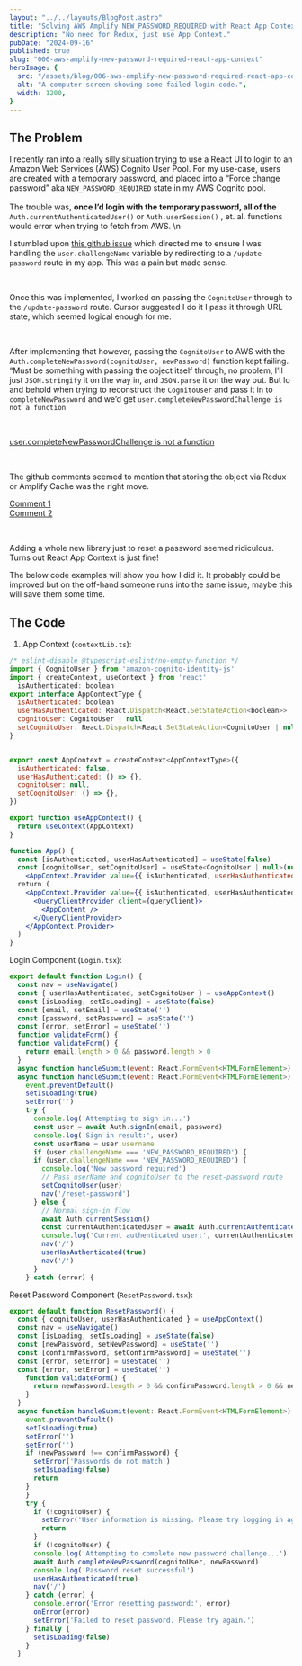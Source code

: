 ```yaml
---
layout: "../../layouts/BlogPost.astro"
title: "Solving AWS Amplify NEW_PASSWORD_REQUIRED with React App Context"
description: "No need for Redux, just use App Context."
pubDate: "2024-09-16"
published: true
slug: "006-aws-amplify-new-password-required-react-app-context"
heroImage: {
  src: "/assets/blog/006-aws-amplify-new-password-required-react-app-context/login-error.jpg",
  alt: "A computer screen showing some failed login code.",
  width: 1200,
}
---
```

## The Problem

I recently ran into a really silly situation trying to use a React UI to login to an Amazon Web Services (AWS) Cognito User Pool.  For my use-case, users are created with a temporary password, and placed into a “Force change password” aka `NEW_PASSWORD_REQUIRED`  state in my AWS Cognito pool.  
<br>
The trouble was, **once I’d login with the temporary password, all of the** `Auth.currentAuthenticatedUser()` or `Auth.userSession()` , et. al. functions would error when trying to fetch from AWS. \n
<br>

I stumbled upon [this github issue](https://github.com/aws-amplify/amplify-js/issues/1340) which directed me to ensure I was handling the `user.challengeName` variable by redirecting to a `/update-password` route in my app. This was a pain but made sense. 

<br>


Once this was implemented, I worked on passing the `CognitoUser` through to the `/update-password` route. Cursor suggested I do it I pass it through URL state, which seemed logical enough for me. 

<br>

After implementing that however, passing the `CognitoUser` to AWS with the `Auth.completeNewPassword(cognitoUser, newPassword)` function kept failing.  “Must be something with passing the object itself through, no problem, I’ll just `JSON.stringify` it on the way in, and `JSON.parse` it on the way out.  But lo and behold when trying to reconstruct the `CognitoUser` and pass it in to `completeNewPassword` and we’d get `user.completeNewPasswordChallenge is not a function`

<br>


[user.completeNewPasswordChallenge is not a function](https://github.com/aws-amplify/amplify-js/issues/1715)

<br>


The github comments seemed to mention that storing the object via Redux or Amplify Cache was the right move. 

[Comment 1](https://github.com/aws-amplify/amplify-js/issues/1715#issuecomment-829513010)
<br>
[Comment 2](https://github.com/aws-amplify/amplify-js/issues/1715#issuecomment-431668104)

<br>

Adding a whole new library just to reset a password seemed ridiculous. Turns out React App Context is just fine!

The below code examples will show you how I did it. It probably could be improved but on the off-hand someone runs into the same issue, maybe this will save them some time.

## The Code

1. App Context (`contextLib.ts`):

```jsx
/* eslint-disable @typescript-eslint/no-empty-function */
import { CognitoUser } from 'amazon-cognito-identity-js'
import { createContext, useContext } from 'react'
  isAuthenticated: boolean
export interface AppContextType {
  isAuthenticated: boolean
  userHasAuthenticated: React.Dispatch<React.SetStateAction<boolean>>
  cognitoUser: CognitoUser | null
  setCognitoUser: React.Dispatch<React.SetStateAction<CognitoUser | null>>
}


export const AppContext = createContext<AppContextType>({
  isAuthenticated: false,
  userHasAuthenticated: () => {},
  cognitoUser: null,
  setCognitoUser: () => {},
})

export function useAppContext() {
  return useContext(AppContext)
}
```

```jsx
function App() {
  const [isAuthenticated, userHasAuthenticated] = useState(false)
  const [cognitoUser, setCognitoUser] = useState<CognitoUser | null>(null)
    <AppContext.Provider value={{ isAuthenticated, userHasAuthenticated: setIsAuthenticated }}>
  return (
    <AppContext.Provider value={{ isAuthenticated, userHasAuthenticated, cognitoUser, setCognitoUser }}>
      <QueryClientProvider client={queryClient}>
        <AppContent />
      </QueryClientProvider>
    </AppContext.Provider>
  )
}
```

Login Component (`Login.tsx`):

```jsx
export default function Login() {
  const nav = useNavigate()
  const { userHasAuthenticated, setCognitoUser } = useAppContext()
  const [isLoading, setIsLoading] = useState(false)
  const [email, setEmail] = useState('')
  const [password, setPassword] = useState('')
  const [error, setError] = useState('')
  function validateForm() {
  function validateForm() {
    return email.length > 0 && password.length > 0
  }
  async function handleSubmit(event: React.FormEvent<HTMLFormElement>) {
  async function handleSubmit(event: React.FormEvent<HTMLFormElement>) {
    event.preventDefault()
    setIsLoading(true)
    setError('')
    try {
      console.log('Attempting to sign in...')
      const user = await Auth.signIn(email, password)
      console.log('Sign in result:', user)
      const userName = user.username
      if (user.challengeName === 'NEW_PASSWORD_REQUIRED') {
      if (user.challengeName === 'NEW_PASSWORD_REQUIRED') {
        console.log('New password required')
        // Pass userName and cognitoUser to the reset-password route
        setCognitoUser(user)
        nav('/reset-password')
      } else {
        // Normal sign-in flow
        await Auth.currentSession()
        const currentAuthenticatedUser = await Auth.currentAuthenticatedUser({ bypassCache: true })
        console.log('Current authenticated user:', currentAuthenticatedUser)
        nav('/')
        userHasAuthenticated(true)
        nav('/')
      }
    } catch (error) {
```

Reset Password Component (`ResetPassword.tsx`):

```jsx
export default function ResetPassword() {
  const { cognitoUser, userHasAuthenticated } = useAppContext()
  const nav = useNavigate()
  const [isLoading, setIsLoading] = useState(false)
  const [newPassword, setNewPassword] = useState('')
  const [confirmPassword, setConfirmPassword] = useState('')
  const [error, setError] = useState('')
  const [error, setError] = useState('')
    function validateForm() {
      return newPassword.length > 0 && confirmPassword.length > 0 && newPassword === confirmPassword
    }
  }
  async function handleSubmit(event: React.FormEvent<HTMLFormElement>) {
    event.preventDefault()
    setIsLoading(true)
    setError('')
    setError('')
    if (newPassword !== confirmPassword) {
      setError('Passwords do not match')
      setIsLoading(false)
      return
    }
    }
    try {
      if (!cognitoUser) {
        setError('User information is missing. Please try logging in again.')
        return
      }
      if (!cognitoUser) {
      console.log('Attempting to complete new password challenge...')
      await Auth.completeNewPassword(cognitoUser, newPassword)
      console.log('Password reset successful')
      userHasAuthenticated(true)
      nav('/')
    } catch (error) {
      console.error('Error resetting password:', error)
      onError(error)
      setError('Failed to reset password. Please try again.')
    } finally {
      setIsLoading(false)
    }
  }
```